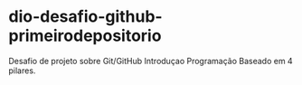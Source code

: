 # dio-desafio-github-primeirodepositorio
Desafio de projeto sobre Git/GitHub
Introduçao Programação
Baseado em 4 pilares. 
